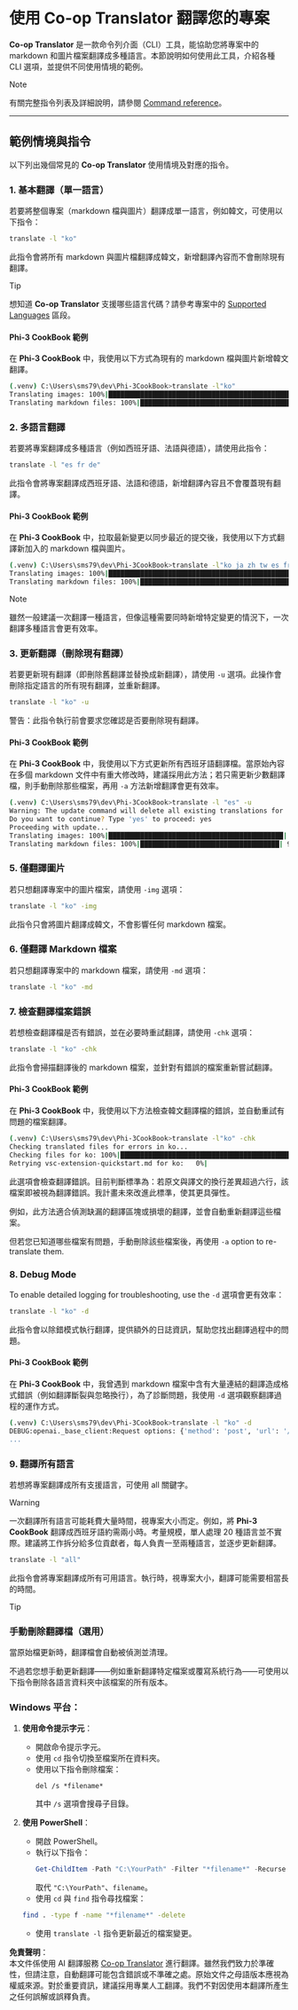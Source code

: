 <!--
CO_OP_TRANSLATOR_METADATA:
{
  "original_hash": "d238206c3503631e32774716d11d1868",
  "translation_date": "2025-06-12T18:42:16+00:00",
  "source_file": "getting_started/command-line-guide/translator-your-project.md",
  "language_code": "mo"
}
-->
# 使用 Co-op Translator 翻譯您的專案

**Co-op Translator** 是一款命令列介面（CLI）工具，能協助您將專案中的 markdown 和圖片檔案翻譯成多種語言。本節說明如何使用此工具，介紹各種 CLI 選項，並提供不同使用情境的範例。

> [!NOTE]
> 有關完整指令列表及詳細說明，請參閱 [Command reference](./command-reference.md)。

---

## 範例情境與指令

以下列出幾個常見的 **Co-op Translator** 使用情境及對應的指令。

### 1. 基本翻譯（單一語言）

若要將整個專案（markdown 檔與圖片）翻譯成單一語言，例如韓文，可使用以下指令：

```bash
translate -l "ko"
```

此指令會將所有 markdown 與圖片檔翻譯成韓文，新增翻譯內容而不會刪除現有翻譯。

> [!TIP]
>
> 想知道 **Co-op Translator** 支援哪些語言代碼？請參考專案中的 [Supported Languages](https://github.com/Azure/co-op-translator#supported-languages) 區段。

#### Phi-3 CookBook 範例

在 **Phi-3 CookBook** 中，我使用以下方式為現有的 markdown 檔與圖片新增韓文翻譯。

```bash
(.venv) C:\Users\sms79\dev\Phi-3CookBook>translate -l"ko"
Translating images: 100%|███████████████████████████████████████████████████| 276/276 [1:09:56<00:00, 15.37s/it]
Translating markdown files: 100%|████████████████████████████████████████████████| 153/153 [1:43:07<00:00, 241.31s/it]
```

### 2. 多語言翻譯

若要將專案翻譯成多種語言（例如西班牙語、法語與德語），請使用此指令：

```bash
translate -l "es fr de"
```

此指令會將專案翻譯成西班牙語、法語和德語，新增翻譯內容且不會覆蓋現有翻譯。

#### Phi-3 CookBook 範例

在 **Phi-3 CookBook** 中，拉取最新變更以同步最近的提交後，我使用以下方式翻譯新加入的 markdown 檔與圖片。

```bash
(.venv) C:\Users\sms79\dev\Phi-3CookBook>translate -l"ko ja zh tw es fr" -a
Translating images: 100%|███████████████████████████████████████████████████| 273/273 [1:09:56<00:00, 15.37s/it]
Translating markdown files: 100%|████████████████████████████████████████████████| 6/6 [24:07<00:00, 241.31s/it]
```

> [!NOTE]
> 雖然一般建議一次翻譯一種語言，但像這種需要同時新增特定變更的情況下，一次翻譯多種語言會更有效率。

### 3. 更新翻譯（刪除現有翻譯）

若要更新現有翻譯（即刪除舊翻譯並替換成新翻譯），請使用 `-u` 選項。此操作會刪除指定語言的所有現有翻譯，並重新翻譯。

```bash
translate -l "ko" -u
```

警告：此指令執行前會要求您確認是否要刪除現有翻譯。

#### Phi-3 CookBook 範例

在 **Phi-3 CookBook** 中，我使用以下方式更新所有西班牙語翻譯檔。當原始內容在多個 markdown 文件中有重大修改時，建議採用此方法；若只需更新少數翻譯檔，則手動刪除那些檔案，再用 `-a` 方法新增翻譯會更有效率。

```bash
(.venv) C:\Users\sms79\dev\Phi-3CookBook>translate -l "es" -u
Warning: The update command will delete all existing translations for 'es' and re-translate everything.
Do you want to continue? Type 'yes' to proceed: yes
Proceeding with update...
Translating images: 100%|████████████████████████████████████████████| 150/150 [43:46<00:00, 15.55s/it]
Translating markdown files: 100%|███████████████████████████████████| 95/95 [1:40:27<00:00, 125.62s/it]
```

### 5. 僅翻譯圖片

若只想翻譯專案中的圖片檔案，請使用 `-img` 選項：

```bash
translate -l "ko" -img
```

此指令只會將圖片翻譯成韓文，不會影響任何 markdown 檔案。

### 6. 僅翻譯 Markdown 檔案

若只想翻譯專案中的 markdown 檔案，請使用 `-md` 選項：

```bash
translate -l "ko" -md
```

### 7. 檢查翻譯檔案錯誤

若想檢查翻譯檔是否有錯誤，並在必要時重試翻譯，請使用 `-chk` 選項：

```bash
translate -l "ko" -chk
```

此指令會掃描翻譯後的 markdown 檔案，並針對有錯誤的檔案重新嘗試翻譯。

#### Phi-3 CookBook 範例

在 **Phi-3 CookBook** 中，我使用以下方法檢查韓文翻譯檔的錯誤，並自動重試有問題的檔案翻譯。

```bash
(.venv) C:\Users\sms79\dev\Phi-3CookBook>translate -l"ko" -chk 
Checking translated files for errors in ko...
Checking files for ko: 100%|██████████████████████████████████████████████████| 95/95 [00:01<00:00, 65.47file/s]
Retrying vsc-extension-quickstart.md for ko:   0%|                                     | 0/17 [00:00<?, ?file/s] 
```

此選項會檢查翻譯錯誤。目前判斷標準為：若原文與譯文的換行差異超過六行，該檔案即被視為翻譯錯誤。我計畫未來改進此標準，使其更具彈性。

例如，此方法適合偵測缺漏的翻譯區塊或損壞的翻譯，並會自動重新翻譯這些檔案。

但若您已知道哪些檔案有問題，手動刪除該些檔案後，再使用 `-a` option to re-translate them.

### 8. Debug Mode

To enable detailed logging for troubleshooting, use the `-d` 選項會更有效率：

```bash
translate -l "ko" -d
```

此指令會以除錯模式執行翻譯，提供額外的日誌資訊，幫助您找出翻譯過程中的問題。

#### Phi-3 CookBook 範例

在 **Phi-3 CookBook** 中，我曾遇到 markdown 檔案中含有大量連結的翻譯造成格式錯誤（例如翻譯斷裂與忽略換行），為了診斷問題，我使用 `-d` 選項觀察翻譯過程的運作方式。

```bash
(.venv) C:\Users\sms79\dev\Phi-3CookBook>translate -l "ko" -d
DEBUG:openai._base_client:Request options: {'method': 'post', 'url': '/chat/completions', 'headers': {'api-key': 'af04e0bea45747d8a7b8c131c1971044'}, 'files': None, 'json_data': {'messages': [{'role': 'user', 'content': "Translate the following text to ko. NEVER ADD ANY EXTRA CONTENT OUTSIDE THE TRANSLATION. TRANSLATE ONLY WHAT IS GIVEN TO YOU.. MAINTAIN MARKDOWN FORMAT\n\n# Phi-3 Cookbook: Hands-On Examples with Microsoft's Phi-3 Models [![Open and use the samples in GitHub Codespaces](https://github.com/codespaces/badge.svg)](https://codespaces.new/microsoft/phi-3cookbook) [![Open in Dev Containers](https://img.shields.io/static/v1?style=for-the-badge&label=Dev%
...
```

### 9. 翻譯所有語言

若想將專案翻譯成所有支援語言，可使用 all 關鍵字。

> [!WARNING]
> 一次翻譯所有語言可能耗費大量時間，視專案大小而定。例如，將 **Phi-3 CookBook** 翻譯成西班牙語約需兩小時。考量規模，單人處理 20 種語言並不實際。建議將工作拆分給多位貢獻者，每人負責一至兩種語言，並逐步更新翻譯。

```bash
translate -l "all"
```

此指令會將專案翻譯成所有可用語言。執行時，視專案大小，翻譯可能需要相當長的時間。

> [!TIP]
>
> ### 手動刪除翻譯檔（選用）
> 當原始檔更新時，翻譯檔會自動被偵測並清理。
>
> 不過若您想手動更新翻譯——例如重新翻譯特定檔案或覆寫系統行為——可使用以下指令刪除各語言資料夾中該檔案的所有版本。
>
> ### Windows 平台：
> 1. **使用命令提示字元**：
>    - 開啟命令提示字元。
>    - 使用 `cd` 指令切換至檔案所在資料夾。
>    - 使用以下指令刪除檔案：
>      ```
>      del /s *filename*
>      ```
>      其中 `/s` 選項會搜尋子目錄。
>
> 2. **使用 PowerShell**：
>    - 開啟 PowerShell。
>    - 執行以下指令：
>      ```powershell
>      Get-ChildItem -Path "C:\YourPath" -Filter "*filename*" -Recurse | Remove-Item -Force
>      ```
>      取代 `"C:\YourPath"`、`filename`。
>    - 使用 `cd` 與 `find` 指令尋找檔案：
>     ```bash
>     find . -type f -name "*filename*" -delete
>     ```
>    - 使用 `translate -l` 指令更新最近的檔案變更。

**免責聲明**：  
本文件係使用 AI 翻譯服務 [Co-op Translator](https://github.com/Azure/co-op-translator) 進行翻譯。雖然我們致力於準確性，但請注意，自動翻譯可能包含錯誤或不準確之處。原始文件之母語版本應視為權威來源。對於重要資訊，建議採用專業人工翻譯。我們不對因使用本翻譯所產生之任何誤解或誤釋負責。